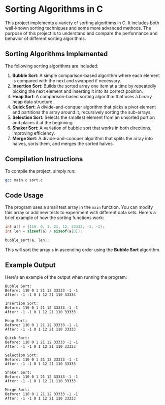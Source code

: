 
# Sorting Algorithms in C

This project implements a variety of sorting algorithms in C. It includes both well-known sorting techniques and some more advanced methods. The purpose of this project is to understand and compare the performance and behavior of different sorting algorithms.

## Sorting Algorithms Implemented

The following sorting algorithms are included:

1. **Bubble Sort**: A simple comparison-based algorithm where each element is compared with the next and swapped if necessary.
2. **Insertion Sort**: Builds the sorted array one item at a time by repeatedly picking the next element and inserting it into its correct position.
3. **Heap Sort**: A comparison-based sorting algorithm that uses a binary heap data structure.
4. **Quick Sort**: A divide-and-conquer algorithm that picks a pivot element and partitions the array around it, recursively sorting the sub-arrays.
5. **Selection Sort**: Selects the smallest element from an unsorted portion and places it at the beginning.
6. **Shaker Sort**: A variation of bubble sort that works in both directions, improving efficiency.
7. **Merge Sort**: A divide-and-conquer algorithm that splits the array into halves, sorts them, and merges the sorted halves.

## Compilation Instructions

To compile the project, simply run:

```bash
gcc main.c sort.c
```

## Code Usage

The program uses a small test array in the `main` function. You can modify this array or add new tests to experiment with different data sets. Here's a brief example of how the sorting functions work:

```c
int a[] = {110, 0, 1, 21, 12, 33333, -1, -1};
int len = sizeof(a) / sizeof(a[0]);

bubble_sort(a, len);
```

This will sort the array `a` in ascending order using the **Bubble Sort** algorithm.

## Example Output

Here's an example of the output when running the program:

```
Bubble Sort:
Before: 110 0 1 21 12 33333 -1 -1
After: -1 -1 0 1 12 21 110 33333

Insertion Sort:
Before: 110 0 1 21 12 33333 -1 -1
After: -1 -1 0 1 12 21 110 33333

Heap Sort:
Before: 110 0 1 21 12 33333 -1 -1
After: -1 -1 0 1 12 21 110 33333

Quick Sort:
Before: 110 0 1 21 12 33333 -1 -1
After: -1 -1 0 1 12 21 110 33333

Selection Sort:
Before: 110 0 1 21 12 33333 -1 -1
After: -1 -1 0 1 12 21 110 33333

Shaker Sort:
Before: 110 0 1 21 12 33333 -1 -1
After: -1 -1 0 1 12 21 110 33333

Merge Sort:
Before: 110 0 1 21 12 33333 -1 -1
After: -1 -1 0 1 12 21 110 33333
```
